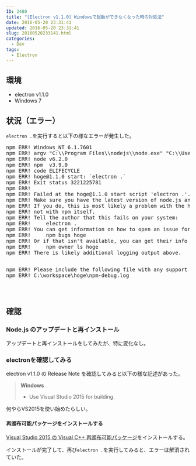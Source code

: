 ```yaml
---
ID: 2480
title: "[Electron v1.1.0] Windowsで起動ができなくなった時の対処法"
date: 2016-05-20 23:31:41
updated: 2016-05-20 23:31:41
slug: 20160520233141.html
categories:
  - Dev
tags:
  - Electron
---
```


<h2>環境</h2><ul>
<li>electron v1.1.0</li>
<li>Windows 7</li>
</ul><h2>状況（エラー）</h2><p><code>electron .</code>を実行すると以下の様なエラーが発生した。</p><pre>npm ERR! Windows_NT 6.1.7601
npm ERR! argv "C:\\Program Files\\nodejs\\node.exe" "C:\\Users\\hiro\\AppData\\Roaming\\npm\\node_modules\\npm\\bin\\npm-cli.js" "start"
npm ERR! node v6.2.0
npm ERR! npm  v3.9.0
npm ERR! code ELIFECYCLE
npm ERR! hoge@1.1.0 start: `electron .`
npm ERR! Exit status 3221225781
npm ERR!
npm ERR! Failed at the hoge@1.1.0 start script 'electron .'.
npm ERR! Make sure you have the latest version of node.js and npm installed.
npm ERR! If you do, this is most likely a problem with the hoge package,
npm ERR! not with npm itself.
npm ERR! Tell the author that this fails on your system:
npm ERR!     electron .
npm ERR! You can get information on how to open an issue for this project with:
npm ERR!     npm bugs hoge
npm ERR! Or if that isn't available, you can get their info via:
npm ERR!     npm owner ls hoge
npm ERR! There is likely additional logging output above.

npm ERR! Please include the following file with any support request:
npm ERR! C:\workspace\hoge\npm-debug.log

</pre><h2>確認</h2><h3>Node.js のアップデートと再インストール</h3><p>アップデートと再インストールをしてみたが、特に変化なし。</p><h3>electronを確認してみる</h3><p>electron v1.1.0 の Release Note を確認してみると以下の様な記述があった。</p><blockquote>
<p><strong>Windows</strong></p>
<ul>
<li>Use Visual Studio 2015 for building.</li>
</ul>
</blockquote><p>何やらVS2015を使い始めたらしい。</p><h4>再頒布可能パッケージをインストールする</h4><p><a href="https://www.microsoft.com/ja-JP/download/details.aspx?id=48145">Visual Studio 2015 の Visual C++ 再頒布可能パッケージ</a>をインストールする。</p><p>インストールが完了して、再び<code>electron .</code>を実行してみると、エラーは解消されていた。</p>

